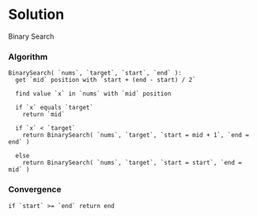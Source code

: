 # Solution

Binary Search

### Algorithm

```
BinarySearch( `nums`, `target`, `start`, `end` ): 
  get `mid` position with `start + (end - start) / 2`

  find value `x` in `nums` with `mid` position

  if `x` equals `target`
    return `mid`

  if `x` < `target`
    return BinarySearch( `nums`, `target`, `start = mid + 1`, `end = end` )

  else
    return BinarySearch( `nums`, `target`, `start = start`, `end = mid` )
```

### Convergence

```
if `start` >= `end` return end
```
